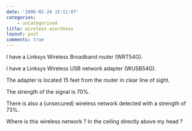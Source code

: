 ```yaml
---
date: '2006-02-24 15:11:07'
categories:
    - uncategorised
title: wireless wierdness
layout: post
comments: true
---
```


I have a Linksys Wireless Broadband router (WRT54G).

I have a Linksys Wireless USB network adapter (WUSB54G).

The adapter is located 15 feet from the router in clear line of sight.

The strength of the signal is 70%.

There is also a (unsecured) wireless network detected with a strength of
73%.

Where is this wireless network ? In the ceiling directly above my head ?
